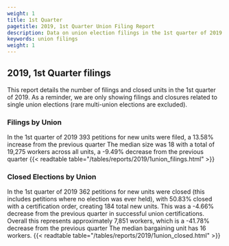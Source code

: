 ```yaml
---
weight: 1
title: 1st Quarter
pagetitle: 2019, 1st Quarter Union Filing Report
description: Data on union election filings in the 1st quarter of 2019
keywords: union filings
weight: 1
---
```


## 2019, 1st Quarter filings

This report details the number of filings and closed units in the 1st quarter of 2019. As a reminder, we are only showing filings and closures related to single union elections (rare multi-union elections are excluded).

### Filings by Union
In the 1st quarter of 2019 393 petitions for new units were filed, a 13.58% increase from the previous quarter The median size was 18 with a total of 19,275 workers across all units, a -9.49% decrease from the previous quarter
{{< readtable table="/tables/reports/2019/1union_filings.html" >}}

### Closed Elections by Union
In the 1st quarter of 2019 362 petitions for new units were closed (this includes petitions where no election was ever held), with 50.83% closed with a certification order, creating 184 total new units. This was a -4.66% decrease from the previous quarter in successful union certifications. Overall this represents approximately 7,851 workers, which is a -41.78% decrease from the previous quarter The median bargaining unit has 16 workers.
{{< readtable table="/tables/reports/2019/1union_closed.html" >}}
